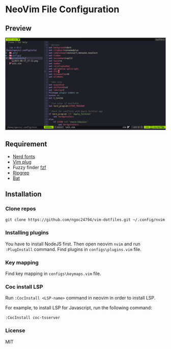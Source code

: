 # NeoVim File Configuration

## Preview

![Preview](screenshots/2023-08-17_17-14.png)

## Requirement

- [Nerd fonts](https://www.nerdfonts.com/font-downloads)
- [Vim plug](https://github.com/junegunn/vim-plug)
- Fuzzy finder [fzf](https://github.com/junegunn/fzf)
- [Ripgrep ](https://github.com/BurntSushi/ripgrep)
- [Bat](https://github.com/sharkdp/bat)

## Installation

### Clone repos

```
git clone https://github.com/ngoc24794/vim-dotfiles.git ~/.config/nvim
```

### Installing plugins

You have to install NodeJS first. Then open neovim `nvim` and run `:PlugInstall` command. Find plugins in `configs\plugins.vim` file.

### Key mapping

Find key mapping in `configs\keymaps.vim` file.

### Coc install LSP

Run `:CocInstall <LSP-name>` command in neovim in order to install LSP.

For example, to install LSP for Javascript, run the following command:

```
:CocInstall coc-tsserver
```

### License

MIT
